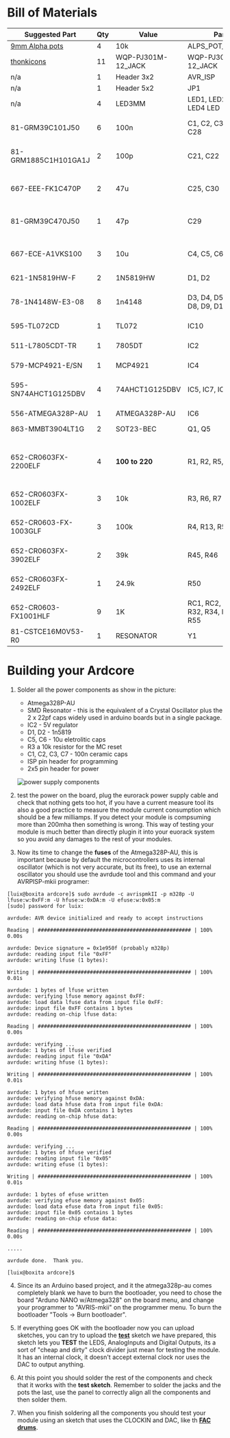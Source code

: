 # Bill of Materials

Suggested Part | Qty | Value | Parts | Description
---------------| --- | ----- | ----- | ------------
[9mm Alpha pots](https://www.thonk.co.uk/shop/alpha-9mm-pots-dshaft/) | 4 | 10k | ALPS_POT_VERTICAL       
[thonkicons](https://www.thonk.co.uk/shop/3-5mm-jacks/) | 11 | WQP-PJ301M-12_JACK | WQP-PJ301M-12_JACK      
n/a | 1 | Header 3x2 | AVR_ISP | Header 3x2
n/a | 1 | Header 5x2  | JP1 | Header 5x2
n/a | 4 | LED3MM | LED1, LED2, LED3, LED4  LED
81-GRM39C101J50 | 6 | 100n | C1, C2, C3, C7, C27, C28 | CAPACITOR, European symbol
81-GRM1885C1H101GA1J | 2 | 100p | C21, C22 | CAPACITOR, American symbol
667-EEE-FK1C470P | 2 | 47u | C25, C30 | POLARIZED CAPACITOR, American symbol
81-GRM39C470J50 | 1 | 47p | C29 | CAPACITOR, American symbol
667-ECE-A1VKS100 | 3 | 10u | C4, C5, C6 | POLARIZED CAPACITOR, European symbol
621-1N5819HW-F | 2 | 1N5819HW | D1, D2 | DIODE
78-1N4148W-E3-08 | 8 | 1n4148 | D3, D4, D5, D6, D7, D8, D9, D10 | 1N4148 General Purpose Rectifie
595-TL072CD | 1 | TL072 | IC10 | OP AMP
511-L7805CDT-TR | 1 | 7805DT | IC2 | Positive VOLTAGE REGULATOR
579-MCP4921-E/SN | 1 | MCP4921 | IC4 
595-SN74AHCT1G125DBV | 4 | 74AHCT1G125DBV | IC5, IC7, IC8, IC11 | Single Bus Buffer Gate with 3-State Output
556-ATMEGA328P-AU | 1 | ATMEGA328P-AU | IC6 
863-MMBT3904LT1G | 2 | SOT23-BEC | Q1, Q5 | NPN Transistror
652-CR0603FX-2200ELF | 4 | __100 to 220__ | R1, R2, R5, R33 | Resistor for LEDS, so depends on your leds color.
652-CR0603FX-1002ELF | 3 | 10k | R3, R6, R7 | RESISTOR, American symbol
652-CR0603-FX-1003GLF | 3 | 100k | R4, R13, R56 | RESISTOR, American symbol
652-CR0603FX-3902ELF | 2 | 39k | R45, R46 | RESISTOR, American symbol
652-CR0603FX-2492ELF | 1 | 24.9k | R50 | RESISTOR, American symbol
652-CR0603-FX1001HLF | 9 | 1K | RC1, RC2, RC3, RC4, R32, R34, R38, R43, R55 | RESISTOR, European symbol
81-CSTCE16M0V53-R0 | 1 | RESONATOR | Y1 | Resonator

# Building your Ardcore

1. Solder all the power components as show in the picture:

   * Atmega328P-AU
   * SMD Resonator - this is the equivalent of a Crystal Oscillator plus the 2 x 22pf caps widely used in arduino boards but in a single package.
   * IC2 - 5V regulator 
   * D1, D2 - 1n5819
   * C5, C6 - 10u eletrolitic caps
   * R3 a 10k resistor for the MC reset
   * C1, C2, C3, C7 - 100n ceramic caps
   * ISP pin header for programming
   * 2x5 pin header for power

   ![power supply components]( images/ardcore-building-0.jpg)

2. test the power on the board, plug the eurorack power supply cable and check that nothing gets too hot, if you have a current measure tool its also a good practice to measure the module current consumption which should be a few milliamps. If you detect your module is compsuming more than 200mha then something is wrong. This way of testing your module is much better than directly plugin it into your euorack system so you avoid any damages to the rest of your modules.

3. Now its time to change the __fuses__ of the Atmega328P-AU, this is important because by default the microcontrollers uses its internal oscillator (which is not very accurate, but its free), to use an external oscillator you should use the avrdude tool and this command and your AVRPISP-mkii programer:

```
[luix@boxita ardcore]$ sudo avrdude -c avrispmkII -p m328p -U lfuse:w:0xFF:m -U hfuse:w:0xDA:m -U efuse:w:0x05:m
[sudo] password for luix: 

avrdude: AVR device initialized and ready to accept instructions

Reading | ################################################## | 100% 0.00s

avrdude: Device signature = 0x1e950f (probably m328p)
avrdude: reading input file "0xFF"
avrdude: writing lfuse (1 bytes):

Writing | ################################################## | 100% 0.01s

avrdude: 1 bytes of lfuse written
avrdude: verifying lfuse memory against 0xFF:
avrdude: load data lfuse data from input file 0xFF:
avrdude: input file 0xFF contains 1 bytes
avrdude: reading on-chip lfuse data:

Reading | ################################################## | 100% 0.00s

avrdude: verifying ...
avrdude: 1 bytes of lfuse verified
avrdude: reading input file "0xDA"
avrdude: writing hfuse (1 bytes):

Writing | ################################################## | 100% 0.01s

avrdude: 1 bytes of hfuse written
avrdude: verifying hfuse memory against 0xDA:
avrdude: load data hfuse data from input file 0xDA:
avrdude: input file 0xDA contains 1 bytes
avrdude: reading on-chip hfuse data:

Reading | ################################################## | 100% 0.00s

avrdude: verifying ...
avrdude: 1 bytes of hfuse verified
avrdude: reading input file "0x05"
avrdude: writing efuse (1 bytes):

Writing | ################################################## | 100% 0.01s

avrdude: 1 bytes of efuse written
avrdude: verifying efuse memory against 0x05:
avrdude: load data efuse data from input file 0x05:
avrdude: input file 0x05 contains 1 bytes
avrdude: reading on-chip efuse data:

Reading | ################################################## | 100% 0.00s

.....

avrdude done.  Thank you.

[luix@boxita ardcore]$
```

4. Since its an Arduino based project, and it the atmega328p-au comes completely blank we have to burn the bootloader, you need to chose the board "Arduno NANO w/Atmega328" on the board menu, and change your programmer to "AVRIS-mkii" on the programmer menu. To burn the bootloader  "Tools -> Burn bootloader".

5. If everything goes OK with the bootloader now you can upload sketches, you can try to upload the [__test__](https://github.com/Ttreintaysiete/ardcore/tree/master/software/ardcore-pot-led-test) sketch we have prepared, this sketch lets you __TEST__ the LEDS, AnalogInputs and Digital Outputs, its a sort of "cheap and dirty" clock divider just mean for testing the module. It has an internal clock, it doesn't accept external clock nor uses the DAC to output anything.

6. At this point you should solder the rest of the components and check that it works with the __test sketch__. Remember to solder the jacks and the pots the last, use the panel to correctly align all the components and then solder them.

7. When you finish soldering all the components you should test your module using an sketch that uses the CLOCKIN and DAC, like th [__FAC drums__](https://github.com/Ttreintaysiete/ardcore/tree/master/software/fac_drums).
